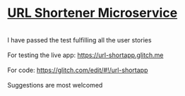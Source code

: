 # [URL Shortener Microservice](https://www.freecodecamp.org/learn/apis-and-microservices/apis-and-microservices-projects/url-shortener-microservice)
<br>I have passed the test fulfilling all the user stories</br>
<br>For testing the live app: https://url-shortapp.glitch.me</br>
<br>For code: https://glitch.com/edit/#!/url-shortapp</br>
<br>Suggestions are most welcomed</br>

